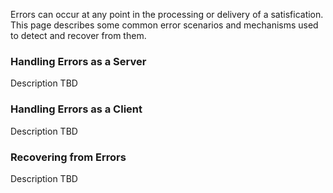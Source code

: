 
Errors can occur at any point in the processing or delivery of a satisfication. This page describes some common error scenarios and mechanisms used to detect and recover from them.

### Handling Errors as a Server

Description TBD

### Handling Errors as a Client

Description TBD

### Recovering from Errors

Description TBD
